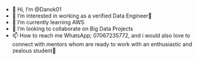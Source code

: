 - 👋 Hi, I’m @Danok01
- 👀 I’m interested in working as a verified Data Engineer🌴
- 🌱 I’m currently learning AWS
- 💞️ I’m looking to collaborate on Big Data Projects
- 📫 How to reach me WhatsApp; 07067235772, and i would also love to connect with mentors whom are ready to work with an enthusiastic and zealous student💝
